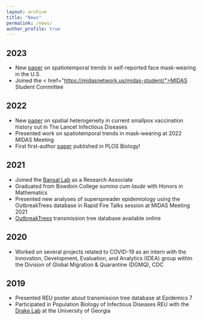 ```yaml
---
layout: archive
title: "News"
permalink: /news/
author_profile: true
---
```


## 2023
  * New <a href="https://doi.org/10.2196/42128">paper</a> on spatiotemporal trends in self-reported face mask-wearing in the U.S. <a href="/files/masking.pdf"><i class="fas fa-fw fa-file-pdf zoom" aria-hidden="true"></i></a>
  * Joined the < href="https://midasnetwork.us/midas-student/">MIDAS Student Committee</a>

## 2022
  *  New <a href="https://doi.org/10.1016/S1473-3099(22)00664-8">paper</a> on spatial heterogeneity in current smallpox vaccination history out in The Lancet Infectious Diseases <a href="/files/mpox.pdf"><i class="fas fa-fw fa-file-pdf zoom" aria-hidden="true"></i></a>
  * Presented work on spatiotemporal trends in mask-wearing at 2022 MIDAS Meeting <a href="/files/taube-midas-2022.pdf"><i class="fas fa-fw fa-file-pdf zoom" aria-hidden="true"></i></a>
  * First first-author <a href="https://doi.org/10.1371/journal.pbio.3001685">paper</a> published in PLOS Biology! <a href="/files/outbreak-trees.pdf"><i class="fas fa-fw fa-file-pdf zoom" aria-hidden="true"></i></a>

## 2021
  * Joined the <a href='https://bansallab.com/'>Bansal Lab</a> as a Research Associate
  * Graduated from Bowdoin College <i>summa cum laude</i> with Honors in Mathematics
  * Presented new analyses of superspreader epidemiology using the OutbreakTrees database in Rapid Fire Talks session at MIDAS Meeting 2021 <a href="/files/taube-midas-2021.pdf"><i class="fas fa-fw fa-file-pdf zoom" aria-hidden="true"></i></a>
  * <a href="https://outbreaktrees.ecology.uga.edu">OutbreakTrees</a> transmission tree database available online

## 2020
  * Worked on several projects related to COVID-19 as an intern with the Innovation, Development, Evaluation, and Analytics (IDEA) group within the Division of Global Migration & Quarantine (DGMQ), CDC

## 2019
  * Presented REU poster about transmission tree database at Epidemics 7 <a href="/files/taube-epidemics-poster.pdf"><i class="fas fa-fw fa-file-pdf zoom" aria-hidden="true"></i></a>
  * Participated in Population Biology of Infectious Diseases REU with the <a href="https://daphnia.ecology.uga.edu/drakelab/">Drake Lab</a> at the University of Georgia
  